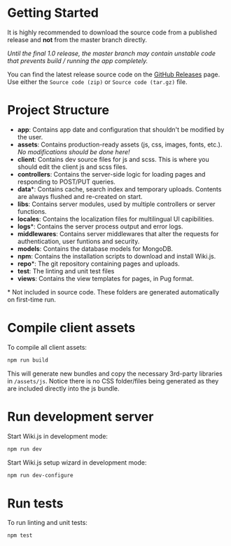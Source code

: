 <!-- TITLE: Dev Guide -->
<!-- SUBTITLE: How to run and build Wiki.js for developers -->

# Getting Started
It is highly recommended to download the source code from a published release and **not** from the master branch directly.

*Until the final 1.0 release, the master branch may contain unstable code that prevents build / running the app completely.*

You can find the latest release source code on the [GitHub Releases](https://github.com/Requarks/wiki/releases) page. Use either the `Source code (zip)` or `Source code (tar.gz)` file.

# Project Structure
- **app**: Contains app date and configuration that shouldn't be modified by the user.
- **assets**: Contains production-ready assets (js, css, images, fonts, etc.). *No modifications should be done here!*
- **client**: Contains dev source files for js and scss. This is where you should edit the client js and scss files.
- **controllers**: Contains the server-side logic for loading pages and responding to POST/PUT queries.
- **data**\*: Contains cache, search index and temporary uploads. Contents are always flushed and re-created on start.
- **libs**: Contains server modules, used by multiple controllers or server functions.
- **locales**: Contains the localization files for multilingual UI capibilities.
- **logs**\*: Contains the server process output and error logs.
- **middlewares**: Contains server middlewares that alter the requests for authentication, user funtions and security.
- **models**: Contains the database models for MongoDB.
- **npm**: Contains the installation scripts to download and install Wiki.js.
- **repo**\*: The git repository containing pages and uploads.
- **test**: The linting and unit test files
- **views**: Contains the view templates for pages, in Pug format.

\* Not included in source code. These folders are generated automatically on first-time run.
# Compile client assets
To compile all client assets:

```bash
npm run build
```

This will generate new bundles and copy the necessary 3rd-party libraries in `/assets/js`. Notice there is no CSS folder/files being generated as they are included directly into the js bundle.
# Run development server
Start Wiki.js in development mode:

```bash
npm run dev
```

Start Wiki.js setup wizard in development mode:

```bash
npm run dev-configure
```

# Run tests
To run linting and unit tests:

```bash
npm test
```
